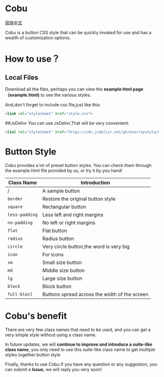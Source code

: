 # Cobu
[简体中文](Zh-Hans.md)

Cobu is a button CSS style that can be quickly invoked for use and has a wealth of customization options.

# How to use？
## Local Files
Download all the files, perhaps you can view the **example html page（example.html)** to see the various styles.

And,don't forget to include css file,just like this:

```html
<link rel="stylesheet" href="style.css">
```

##JsDelivr
You can use JsDelivr,That will be very convenient:
```html
<linl rel="stylesheet" href="https://cdn.jsdelivr.net/gh/overraystyle/Cobu@latest/style.css">
```

# Button Style
Cobu provides a lot of preset button styles. You can check them through the example.html file provided by us, or try it by you hand!

|Class Name|Introduction|
|----|----|
| / |A sample button|
|`border`|Restore the original button style|
|`square`|Rectangular button|
|`less-padding`|Less left and right margins|
|`no-padding`|No left or right margins|
|`flat`|Flat button|
|`radius`|Radius button|
|`circle`|Very circle button,the word is very big|
|`icon`|For icons|
|`sm`|Small size button|
|`md`|Middle size button|
|`lg`|Large size button|
|`block`|Block button|
|`full-blocl`|Buttons spread across the width of the screen|

# Cobu's benefit
There are very few class names that need to be used, and you can get a very simple style without using a class name.

In future updates, we will **continue to improve and introduce a suite-like class name**, you only need to use this suite-like class name to get multiple styles together button style

Finally, thanks to use Cobu.If you have any question or any suggestion, you can submit a **Issue**, we will reply you very soon!
